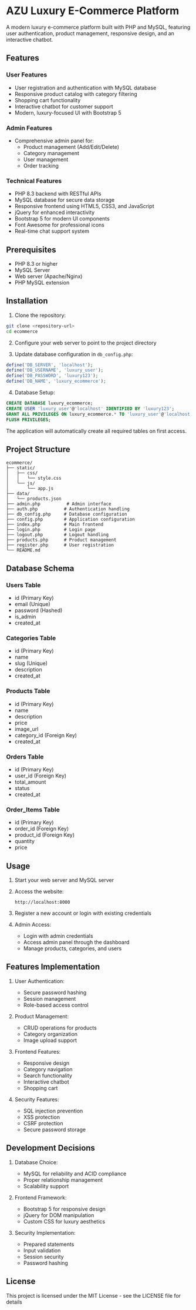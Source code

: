 # AZU Luxury E-Commerce Platform

A modern luxury e-commerce platform built with PHP and MySQL, featuring user authentication, product management, responsive design, and an interactive chatbot.

## Features

### User Features
- User registration and authentication with MySQL database
- Responsive product catalog with category filtering
- Shopping cart functionality
- Interactive chatbot for customer support
- Modern, luxury-focused UI with Bootstrap 5

### Admin Features
- Comprehensive admin panel for:
  - Product management (Add/Edit/Delete)
  - Category management
  - User management
  - Order tracking

### Technical Features
- PHP 8.3 backend with RESTful APIs
- MySQL database for secure data storage
- Responsive frontend using HTML5, CSS3, and JavaScript
- jQuery for enhanced interactivity
- Bootstrap 5 for modern UI components
- Font Awesome for professional icons
- Real-time chat support system

## Prerequisites

- PHP 8.3 or higher
- MySQL Server
- Web server (Apache/Nginx)
- PHP MySQL extension

## Installation

1. Clone the repository:
```bash
git clone <repository-url>
cd ecommerce
```

2. Configure your web server to point to the project directory

3. Update database configuration in `db_config.php`:
```php
define('DB_SERVER', 'localhost');
define('DB_USERNAME', 'luxury_user');
define('DB_PASSWORD', 'luxury123');
define('DB_NAME', 'luxury_ecommerce');
```

4. Database Setup:
```sql
CREATE DATABASE luxury_ecommerce;
CREATE USER 'luxury_user'@'localhost' IDENTIFIED BY 'luxury123';
GRANT ALL PRIVILEGES ON luxury_ecommerce.* TO 'luxury_user'@'localhost';
FLUSH PRIVILEGES;
```

The application will automatically create all required tables on first access.

## Project Structure

```
ecommerce/
├── static/
│   ├── css/
│   │   └── style.css
│   └── js/
│       └── app.js
├── data/
│   └── products.json
├── admin.php          # Admin interface
├── auth.php          # Authentication handling
├── db_config.php     # Database configuration
├── config.php        # Application configuration
├── index.php         # Main frontend
├── login.php         # Login page
├── logout.php        # Logout handling
├── products.php      # Product management
├── register.php      # User registration
└── README.md
```

## Database Schema

### Users Table
- id (Primary Key)
- email (Unique)
- password (Hashed)
- is_admin
- created_at

### Categories Table
- id (Primary Key)
- name
- slug (Unique)
- description
- created_at

### Products Table
- id (Primary Key)
- name
- description
- price
- image_url
- category_id (Foreign Key)
- created_at

### Orders Table
- id (Primary Key)
- user_id (Foreign Key)
- total_amount
- status
- created_at

### Order_Items Table
- id (Primary Key)
- order_id (Foreign Key)
- product_id (Foreign Key)
- quantity
- price

## Usage

1. Start your web server and MySQL server

2. Access the website:
   ```
   http://localhost:8000
   ```

3. Register a new account or login with existing credentials

4. Admin Access:
   - Login with admin credentials
   - Access admin panel through the dashboard
   - Manage products, categories, and users

## Features Implementation

1. User Authentication:
   - Secure password hashing
   - Session management
   - Role-based access control

2. Product Management:
   - CRUD operations for products
   - Category organization
   - Image upload support

3. Frontend Features:
   - Responsive design
   - Category navigation
   - Search functionality
   - Interactive chatbot
   - Shopping cart

4. Security Features:
   - SQL injection prevention
   - XSS protection
   - CSRF protection
   - Secure password storage

## Development Decisions

1. Database Choice:
   - MySQL for reliability and ACID compliance
   - Proper relationship management
   - Scalability support

2. Frontend Framework:
   - Bootstrap 5 for responsive design
   - jQuery for DOM manipulation
   - Custom CSS for luxury aesthetics

3. Security Implementation:
   - Prepared statements
   - Input validation
   - Session security
   - Password hashing

## License

This project is licensed under the MIT License - see the LICENSE file for details
